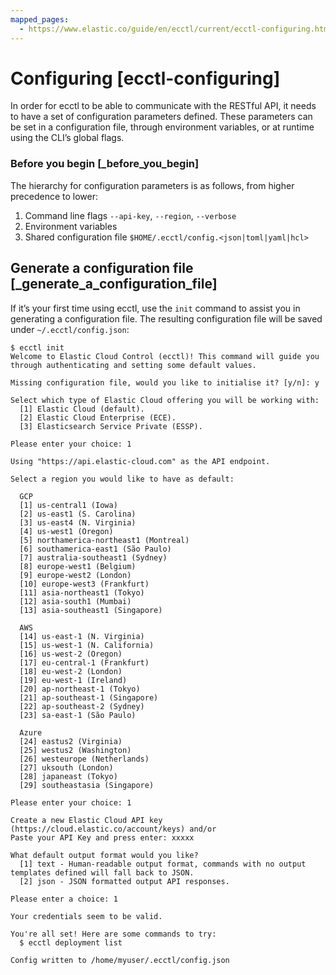 ```yaml
---
mapped_pages:
  - https://www.elastic.co/guide/en/ecctl/current/ecctl-configuring.html
---
```


# Configuring [ecctl-configuring]

In order for ecctl to be able to communicate with the RESTful API, it needs to have a set of configuration parameters defined. These parameters can be set in a configuration file, through environment variables, or at runtime using the CLI’s global flags.


### Before you begin [_before_you_begin]

The hierarchy for configuration parameters is as follows, from higher precedence to lower:

1. Command line flags `--api-key`, `--region`, `--verbose`
2. Environment variables
3. Shared configuration file `$HOME/.ecctl/config.<json|toml|yaml|hcl>`


## Generate a configuration file [_generate_a_configuration_file]

If it’s your first time using ecctl, use the `init` command to assist you in generating a configuration file. The resulting configuration file will be saved under `~/.ecctl/config.json`:

```
$ ecctl init
Welcome to Elastic Cloud Control (ecctl)! This command will guide you through authenticating and setting some default values.

Missing configuration file, would you like to initialise it? [y/n]: y

Select which type of Elastic Cloud offering you will be working with:
  [1] Elastic Cloud (default).
  [2] Elastic Cloud Enterprise (ECE).
  [3] Elasticsearch Service Private (ESSP).

Please enter your choice: 1

Using "https://api.elastic-cloud.com" as the API endpoint.

Select a region you would like to have as default:

  GCP
  [1] us-central1 (Iowa)
  [2] us-east1 (S. Carolina)
  [3] us-east4 (N. Virginia)
  [4] us-west1 (Oregon)
  [5] northamerica-northeast1 (Montreal)
  [6] southamerica-east1 (São Paulo)
  [7] australia-southeast1 (Sydney)
  [8] europe-west1 (Belgium)
  [9] europe-west2 (London)
  [10] europe-west3 (Frankfurt)
  [11] asia-northeast1 (Tokyo)
  [12] asia-south1 (Mumbai)
  [13] asia-southeast1 (Singapore)

  AWS
  [14] us-east-1 (N. Virginia)
  [15] us-west-1 (N. California)
  [16] us-west-2 (Oregon)
  [17] eu-central-1 (Frankfurt)
  [18] eu-west-2 (London)
  [19] eu-west-1 (Ireland)
  [20] ap-northeast-1 (Tokyo)
  [21] ap-southeast-1 (Singapore)
  [22] ap-southeast-2 (Sydney)
  [23] sa-east-1 (São Paulo)

  Azure
  [24] eastus2 (Virginia)
  [25] westus2 (Washington)
  [26] westeurope (Netherlands)
  [27] uksouth (London)
  [28] japaneast (Tokyo)
  [29] southeastasia (Singapore)

Please enter your choice: 1

Create a new Elastic Cloud API key (https://cloud.elastic.co/account/keys) and/or
Paste your API Key and press enter: xxxxx

What default output format would you like?
  [1] text - Human-readable output format, commands with no output templates defined will fall back to JSON.
  [2] json - JSON formatted output API responses.

Please enter a choice: 1

Your credentials seem to be valid.

You're all set! Here are some commands to try:
  $ ecctl deployment list

Config written to /home/myuser/.ecctl/config.json
```







